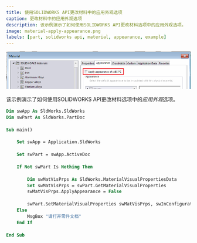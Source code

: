 ```yaml
---
title: 使用SOLIDWORKS API更改材料中的应用外观选项
caption: 更改材料中的应用外观选项
description: 该示例演示了如何使用SOLIDWORKS API更改材料选项中的应用外观选项。
image: material-apply-appearance.png
labels: [part, solidworks api, material, appearance, example]
---
```


![编辑材料对话框中的应用外观选项](material-apply-appearance.png)

该示例演示了如何使用SOLIDWORKS API更改材料选项中的*应用外观*选项。

```vb
Dim swApp As SldWorks.SldWorks
Dim swPart As SldWorks.PartDoc

Sub main()

    Set swApp = Application.SldWorks
    
    Set swPart = swApp.ActiveDoc
    
    If Not swPart Is Nothing Then
        
        Dim swMatVisPrps As SldWorks.MaterialVisualPropertiesData
        Set swMatVisPrps = swPart.GetMaterialVisualProperties
        swMatVisPrps.ApplyAppearance = False
        
        swPart.SetMaterialVisualProperties swMatVisPrps, swInConfigurationOpts_e.swAllConfiguration, Empty
    Else
        MsgBox "请打开零件文档"
    End If
    
End Sub
```

